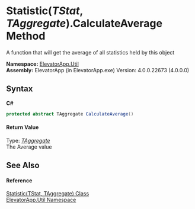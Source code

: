 # Statistic(*TStat*, *TAggregate*).CalculateAverage Method 
 

A function that will get the average of all statistics held by this object

**Namespace:**&nbsp;<a href="N_ElevatorApp_Util">ElevatorApp.Util</a><br />**Assembly:**&nbsp;ElevatorApp (in ElevatorApp.exe) Version: 4.0.0.22673 (4.0.0.0)

## Syntax

**C#**<br />
``` C#
protected abstract TAggregate CalculateAverage()
```


#### Return Value
Type: <a href="T_ElevatorApp_Util_Statistic_2">*TAggregate*</a><br />The Average value

## See Also


#### Reference
<a href="T_ElevatorApp_Util_Statistic_2">Statistic(TStat, TAggregate) Class</a><br /><a href="N_ElevatorApp_Util">ElevatorApp.Util Namespace</a><br />